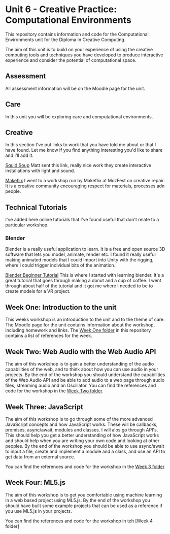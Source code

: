 # Unit 6 - Creative Practice: Computational Environments
This repository contains information and code for the Computational Environments unit for the Diploma in Creative Computing.

The aim of this unit is to build on your experience of using the creative computing tools and techniques you have developed to produce interactive experience and consider the potential of computational space.

## Assessment
All assessment information will be on the Moodle page for the unit.

## Care
In this unit you will be exploring care and computational environments.

## Creative
In this section I've put links to work that you have told me about or that I have found. Let me know if you find anything interesting you'd like to share and I'll add it.

[Squid Soup](https://www.squidsoup.org/)
Matt sent this link, really nice work they create interactive installations with light and sound.

[Makeflix](https://www.makeflix.org/)
I went to a workshop run by Makeflix at MozFest on creative repair. It is a creative community encouraging respect for materials, processes adn people.

## Technical Tutorials
I've added here online tutorials that I've found useful that don't relate to a particular workshop. 

### Blender
Blender is a really useful application to learn. It is a free and open source 3D software that lets you model, animate, render etc. I found it really useful making animated models that I could import into Unity with the rigging, where I could trigger individual bits of the animation.

[Blender Beginner Tutorial](https://www.youtube.com/watch?v=TPrnSACiTJ4)
This is where I started with learning blender. It's a great tutorial that goes through making a donut and a cup of coffee. I went through about half of the tutorial and it got me where I needed to be to create models for a VR project.

## Week One: Introduction to the unit
This weeks workshop is an introduction to the unit and to the theme of care. The Moodle page for the unit contains information about the workshop, including homework and links. The [Week One folder](https://github.com/developdata/CCIDiploma-Unit6/tree/main/Week%20One%20Introduction) in this repository contains a list of references for the week.

## Week Two: Web Audio with the Web Audio API
The aim of this workshop is to gain a better understanding of the audio capabilities of the web, and to think about how you can use audio in your projects. By the end of the workshop you should understand the capabilities of the Web Audio API and be able to add audio to a web page through audio files, streaming audio and an Oscillator. You can find the references and code for the workshop in the [Week Two folder](https://github.com/developdata/CCIDiploma-Unit6/tree/main/Week%20Two%20Audio).

## Week Three: JavaScript
The aim of this workshop is to go through some of the more advanced JavaScript concepts and how JavaScript works. These will be callbacks, promises, async/await, modules and classes. I will alos go through API's. This should help you get a better understanding of how JavaScript works and should help when you are writing your own code and looking at other peoples. By the end of the workshop you should be able to use async/await to input a file, create and implement a module and a class, and use an API to get data from an external source.

 You can find the references and code for the workshop in the [Week 3 folder](https://github.com/developdata/CCIDiploma-Unit6/tree/main/Week%203%20JavaScript)

 ## Week Four: ML5.js
 The aim of this workshop is to get you comfortable using machine learning in a web based project using ML5.js. By the end of the workshop you should have built some example projects that can be used as a reference if you use ML5.js in your projects.

 You can find the references and code for the workshop in teh [Week 4 folder]